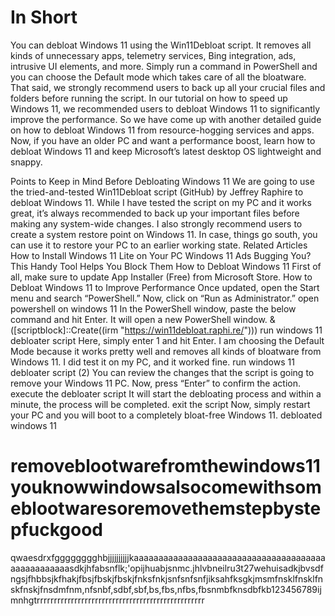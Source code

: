 # In Short
You can debloat Windows 11 using the Win11Debloat script. It removes all kinds of unnecessary apps, telemetry services, Bing integration, ads, intrusive UI elements, and more.
Simply run a command in PowerShell and you can choose the Default mode which takes care of all the bloatware.
That said, we strongly recommend users to back up all your crucial files and folders before running the script.
In our tutorial on how to speed up Windows 11, we recommended users to debloat Windows 11 to significantly improve the performance. So we have come up with another detailed guide on how to debloat Windows 11 from resource-hogging services and apps. Now, if you have an older PC and want a performance boost, learn how to debloat Windows 11 and keep Microsoft’s latest desktop OS lightweight and snappy.

Points to Keep in Mind Before Debloating Windows 11
We are going to use the tried-and-tested Win11Debloat script (GitHub) by Jeffrey Raphire to debloat Windows 11. While I have tested the script on my PC and it works great, it’s always recommended to back up your important files before making any system-wide changes.
I also strongly recommend users to create a system restore point on Windows 11. In case, things go south, you can use it to restore your PC to an earlier working state.
Related Articles
How to Install Windows 11 Lite on Your PC
Windows 11 Ads Bugging You? This Handy Tool Helps You Block Them
How to Debloat Windows 11
First of all, make sure to update App Installer (Free) from Microsoft Store.
How to Debloat Windows 11 to Improve Performance
Once updated, open the Start menu and search “PowerShell.” Now, click on “Run as Administrator.”
open powershell on windows 11
In the PowerShell window, paste the below command and hit Enter. It will open a new PowerShell window.
& ([scriptblock]::Create((irm "https://win11debloat.raphi.re/")))
run windows 11 debloater script
Here, simply enter 1 and hit Enter. I am choosing the Default Mode because it works pretty well and removes all kinds of bloatware from Windows 11. I did test it on my PC, and it worked fine.
run windows 11 debloater script (2)
You can review the changes that the script is going to remove your Windows 11 PC. Now, press “Enter” to confirm the action.
execute the debloater script
It will start the debloating process and within a minute, the process will be completed.
exit the script
Now, simply restart your PC and you will boot to a completely bloat-free Windows 11.
debloated windows 11



















# removeblootwarefromthewindows11youknowwindowsalsocomewithsomeblootwaresoremovethemstepbystepfuckgood
qwaesdrxfgggggggghbjjjjjjjjjjkaaaaaaaaaaaaaaaaaaaaaaaaaaaaaaaaaaaaaaaaaaaaaaaaaaasdkjhfabsnflk;'opijhuabjsnmc.jhlvbneilru3t27wehuisadkjbvsdfngsjfhbbsjkfhakjfbsjfbskjfbskjfnksfnkjsnfsnfsnfjiksahfksgkjmsmfnsklfnsklfnskfnskjfnsdmfnm,nfsnbf,sdbf,sbf,bs,fbs,nfbs,fbsnmbfknsdbfkb123456789ijmnhgtrrrrrrrrrrrrrrrrrrrrrrrrrrrrrrrrrrrrrrrrrrrrrrrrr

